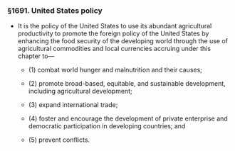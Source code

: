 ### §1691. United States policy
* It is the policy of the United States to use its abundant agricultural productivity to promote the foreign policy of the United States by enhancing the food security of the developing world through the use of agricultural commodities and local currencies accruing under this chapter to—

  * (1) combat world hunger and malnutrition and their causes;

  * (2) promote broad-based, equitable, and sustainable development, including agricultural development;

  * (3) expand international trade;

  * (4) foster and encourage the development of private enterprise and democratic participation in developing countries; and

  * (5) prevent conflicts.